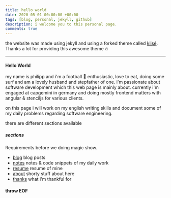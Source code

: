 ```yaml
---
title: hello world
date: 2020-05-01 00:00:00 +00:00
tags: [blog, personal, jekyll, github]
description: i welcome you to this personal page.
comments: true
---
```


the website was made using jekyll and using a forked theme called [klisé](https://github.com/piharpi/klise). Thanks a lot for providing this awesome theme 🔥 

<hr>

#### Hello World

my name is philipp and i'm a football 🦅 enthusiastic, love to eat, doing some surf and am a lovely husband and stepfather of one. i'm passionate about software development which this web page is mainly about. currently i'm engaged at capgemini in germany and doing mostly frontend matters with angular & stenciljs for various clients.

on this page i will work on my english writing skills and document some of my daily problems regarding software engineering. 

there are different sections available

##### sections

Requirements before we doing magic show.

- [blog](https://phhbr.github.io/) blog posts
- [notes](https://phhbr.github.io/notes) notes & code snippets of my daily work
- [resume](https://phhbr.github.io/resume) resume of mine
- [about](https://phhbr.github.io/about) shorty stuff about here
- [thanks](https://phhbr.github.io/thanks) what i'm thankful for

#### throw EOF
